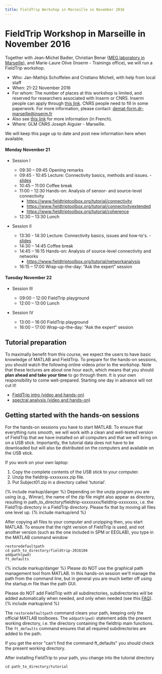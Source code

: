 ```yaml
---
title: FieldTrip Workshop in Marseille in November 2016
---
```


# FieldTrip Workshop in Marseille in November 2016

Together with Jean-Michel Badier, Christian Benar ([MEG laboratory in Marseille](http://meg.univ-amu.fr/wiki/Main_Page)), and Marie-Laure Olive (Inserm - Trainings office), we will run a FieldTrip workshop.

- Who: Jan-Mathijs Schoffelen and Cristiano Micheli, with help from local staff
- When: 21-22 November 2016
- For whom: The number of places at this workshop is limited, and reserved for researchers associated with Inserm or CNRS. Inserm people can apply through [this link](https://www.sirene.inserm.fr). CNRS people need to fill in some paperwork. For more information, please contact: demat-form.dr-marseille@inserm.fr
- Also see [this link](http://meg.univ-amu.fr/images/Fiche_annonce_-_Connectivité_en_MEG_et_EEG_-_2016.pdf) for more information (in French).
- Where: GLM CNRS Joseph Aiguier - Marseille.

We will keep this page up to date and post new information here when available.

#### Monday November 21

- Session I

  - 09:30 – 09:45 Opening remarks
  - 09:45 - 10:45 Lecture: Connectivity basics, methods and issues. - [slides](/assets/pdf/workshop/marseille2016b_connectivity.pdf)
  - 10:45 – 11:00 Coffee break
  - 11:00 – 12:30 Hands-on: Analysis of sensor- and source-level connectivity
    - <https://www.fieldtriptoolbox.org/tutorial/connectivity>
    - <https://www.fieldtriptoolbox.org/tutorial/connectivityextended>
    - <https://www.fieldtriptoolbox.org/tutorial/coherence>
  - 12:30 – 13:30 Lunch

- Session II
  - 13:30 - 14:30 Lecture: Connectivity basics, issues and how-to's. - [slides](/assets/pdf/workshop/marseille2016b_connectivity2.pdf)
  - 14:30 – 14:45 Coffee break
  - 14:45 – 16:15 Hands-on: Analysis of source-level connectivity and networks
    - <https://www.fieldtriptoolbox.org/tutorial/networkanalysis>
  - 16:15 – 17:00 Wrap-up-the-day: “Ask the expert” session

#### Tuesday November 22

- Session III

  - 09:00 – 12:00 FieldTrip playground
  - 12:00 – 13:00 Lunch

- Session IV
  - 13:00 – 16:00 FieldTrip playground
  - 16:00 – 17:00 Wrap-up-the-day: “Ask the expert” session

## Tutorial preparation

To maximally benefit from this course, we expect the users to have basic knowledge of MATLAB and FieldTrip. To prepare for the hands-on sessions, you should watch the following online videos prior to the workshop. Note that these lectures are about one hour each, which means that you should **plan ahead and take your time** to go through them. It is your own responsibility to come well-prepared. Starting one day in advance will not cut it!

- [FieldTrip intro (video and hands-on)](/tutorial/introduction)
- [spectral analysis (video and hands-on)](/tutorial/timefrequencyanalysis)

## Getting started with the hands-on sessions

For the hands-on sessions you have to start MATLAB. To ensure that everything runs smooth, we will work with a clean and well-tested version of FieldTrip that we have installed on all computers and that we will bring on on a USB stick. Importantly, the tutorial data does not have to be downloaded but will also be distributed on the computers and available on the USB stick.

If you work on your own laptop:

1.  Copy the complete contents of the USB stick to your computer.
2.  Unzip the fieldtrip-xxxxxxxx.zip file.
3.  Put Subject01.zip in a directory called 'tutorial'.

{% include markup/danger %}
Depending on the unzip program you are using (e.g., Winrar), the name of the zip file might also appear as directory, resulting in path_to_directory/fieldtrip-xxxxxxxx/fieldtrip-xxxxxxxx, i.e. the FieldTrip directory in a FieldTrip directory. Please fix that by moving all files one level up.
{% include markup/end %}

After copying all files to your computer and unzipping then, you start MATLAB. To ensure that the right version of FieldTrip is used, and not another version (such as the one included in SPM or EEGLAB), you type in the MATLAB command window

    restoredefaultpath
    cd path_to_directory/fieldtrip-2016104
    addpath(pwd)
    ft_defaults

{% include markup/danger %}
Please do NOT use the graphical path management tool from MATLAB. In this hands-on session we'll manage the path from the command line, but in general you are much better off using the startup.m file than the path GUI.

Please do NOT add FieldTrip with all subdirectories, subdirectories will be added automatically when needed, and only when needed (see this [FAQ](/faq/should_i_add_fieldtrip_with_all_subdirectories_to_my_matlab_path)).
{% include markup/end %}

The `restoredefaultpath` command clears your path, keeping only the
official MATLAB toolboxes. The `addpath(pwd)` statement adds the
present working directory, i.e. the directory containing the fieldtrip
main functions. The `ft_defaults` command ensures that all required
subdirectories are added to the path.

If you get the error "can't find the command ft_defaults" you should check the present working directory.

After installing FieldTrip to your path, you change into the tutorial directory

    cd path_to_directory/tutorial
